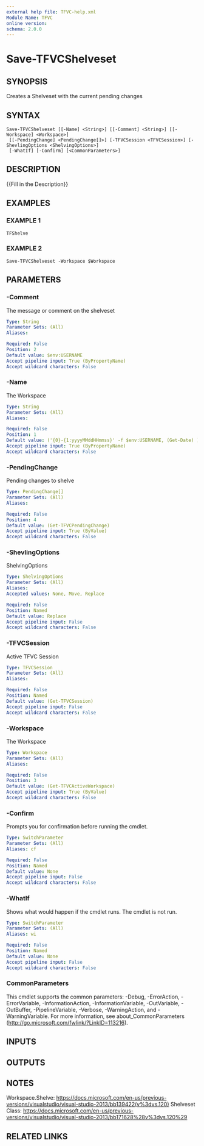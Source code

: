 ```yaml
---
external help file: TFVC-help.xml
Module Name: TFVC
online version:
schema: 2.0.0
---
```


# Save-TFVCShelveset

## SYNOPSIS
Creates a Shelveset with the current pending changes

## SYNTAX

```
Save-TFVCShelveset [[-Name] <String>] [[-Comment] <String>] [[-Workspace] <Workspace>]
 [[-PendingChange] <PendingChange[]>] [-TFVCSession <TFVCSession>] [-ShevlingOptions <ShelvingOptions>]
 [-WhatIf] [-Confirm] [<CommonParameters>]
```

## DESCRIPTION
{{Fill in the Description}}

## EXAMPLES

### EXAMPLE 1
```
TFShelve
```

### EXAMPLE 2
```
Save-TFVCShelveset -Workspace $Workspace
```

## PARAMETERS

### -Comment
The message or comment on the shelveset

```yaml
Type: String
Parameter Sets: (All)
Aliases:

Required: False
Position: 2
Default value: $env:USERNAME
Accept pipeline input: True (ByPropertyName)
Accept wildcard characters: False
```

### -Name
The Workspace

```yaml
Type: String
Parameter Sets: (All)
Aliases:

Required: False
Position: 1
Default value: ('{0}-{1:yyyyMMddHHmmss}' -f $env:USERNAME, (Get-Date) )
Accept pipeline input: True (ByPropertyName)
Accept wildcard characters: False
```

### -PendingChange
Pending changes to shelve

```yaml
Type: PendingChange[]
Parameter Sets: (All)
Aliases:

Required: False
Position: 4
Default value: (Get-TFVCPendingChange)
Accept pipeline input: True (ByValue)
Accept wildcard characters: False
```

### -ShevlingOptions
ShelvingOptions

```yaml
Type: ShelvingOptions
Parameter Sets: (All)
Aliases:
Accepted values: None, Move, Replace

Required: False
Position: Named
Default value: Replace
Accept pipeline input: False
Accept wildcard characters: False
```

### -TFVCSession
Active TFVC Session

```yaml
Type: TFVCSession
Parameter Sets: (All)
Aliases:

Required: False
Position: Named
Default value: (Get-TFVCSession)
Accept pipeline input: False
Accept wildcard characters: False
```

### -Workspace
The Workspace

```yaml
Type: Workspace
Parameter Sets: (All)
Aliases:

Required: False
Position: 3
Default value: (Get-TFVCActiveWorkspace)
Accept pipeline input: True (ByValue)
Accept wildcard characters: False
```

### -Confirm
Prompts you for confirmation before running the cmdlet.

```yaml
Type: SwitchParameter
Parameter Sets: (All)
Aliases: cf

Required: False
Position: Named
Default value: None
Accept pipeline input: False
Accept wildcard characters: False
```

### -WhatIf
Shows what would happen if the cmdlet runs. The cmdlet is not run.

```yaml
Type: SwitchParameter
Parameter Sets: (All)
Aliases: wi

Required: False
Position: Named
Default value: None
Accept pipeline input: False
Accept wildcard characters: False
```

### CommonParameters
This cmdlet supports the common parameters: -Debug, -ErrorAction, -ErrorVariable, -InformationAction, -InformationVariable, -OutVariable, -OutBuffer, -PipelineVariable, -Verbose, -WarningAction, and -WarningVariable. For more information, see about_CommonParameters (http://go.microsoft.com/fwlink/?LinkID=113216).

## INPUTS

## OUTPUTS

## NOTES
Workspace.Shelve: https://docs.microsoft.com/en-us/previous-versions/visualstudio/visual-studio-2013/bb139422(v%3dvs.120)
Shelveset Class: https://docs.microsoft.com/en-us/previous-versions/visualstudio/visual-studio-2013/bb171628%28v%3dvs.120%29

## RELATED LINKS
